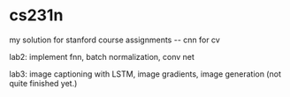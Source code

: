 # cs231n
my solution for stanford course assignments -- cnn for cv

lab2: implement fnn, batch normalization, conv net

lab3:  image captioning with LSTM, image gradients, image generation
(not quite finished yet.)
